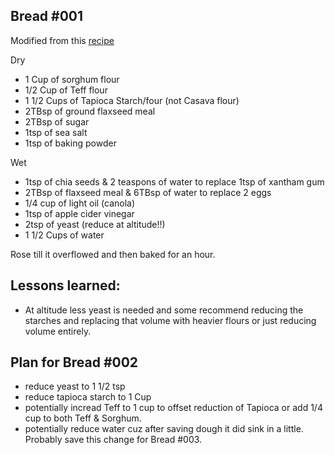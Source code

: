 ## Bread #001


Modified from this [recipe](https://www.fearlessdining.com/gluten-free-bread-machine-bread)

Dry
- 1 Cup of sorghum flour
- 1/2 Cup of Teff flour
- 1 1/2 Cups of Tapioca Starch/four (not Casava flour)
- 2TBsp of ground flaxseed meal
- 2TBsp of sugar
- 1tsp of sea salt
- 1tsp of baking powder 

Wet
- 1tsp of chia seeds & 2 teaspons of water to replace 1tsp of xantham gum
- 2TBsp of flaxseed meal & 6TBsp of water to replace 2 eggs
- 1/4 cup of light oil (canola)
- 1tsp of apple cider vinegar
- 2tsp of yeast (reduce at altitude!!)
- 1 1/2 Cups of water

Rose till it overflowed and then baked for an hour.

## Lessons learned:
- At altitude less yeast is needed and some recommend reducing the starches and replacing that volume with heavier flours or just reducing volume entirely.

## Plan for Bread #002
- reduce yeast to 1 1/2 tsp
- reduce tapioca starch to 1 Cup
- potentially incread Teff to 1 cup to offset reduction of Tapioca or add 1/4 cup to both Teff & Sorghum.
- potentially reduce water cuz after saving dough it did sink in a little. Probably save this change for Bread #003.
